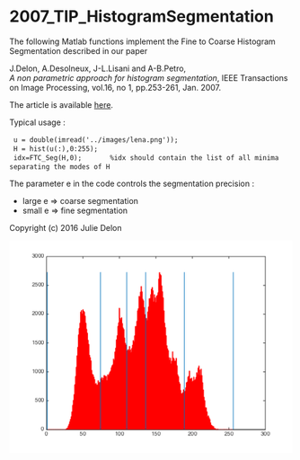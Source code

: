 # 2007_TIP_HistogramSegmentation
The following Matlab functions implement the Fine to Coarse Histogram Segmentation described in our paper

J.Delon, A.Desolneux, J-L.Lisani and A-B.Petro,  
*A non parametric approach for histogram segmentation*, 
IEEE Transactions on Image Processing, vol.16, no 1, pp.253-261, Jan. 2007. 

The article is available [here](http://www.math-info.univ-paris5.fr/~jdelon/Pdf/2007_Histogram_Segmentation_IEEETIP.pdf).

Typical usage :

     u = double(imread('../images/lena.png'));
     H = hist(u(:),0:255);
     idx=FTC_Seg(H,0);       %idx should contain the list of all minima separating the modes of H 

The parameter e in the code controls the segmentation precision : 

+ large e => coarse segmentation
+ small e => fine segmentation 


Copyright (c) 2016 Julie Delon


![image](./segmentation.png)
